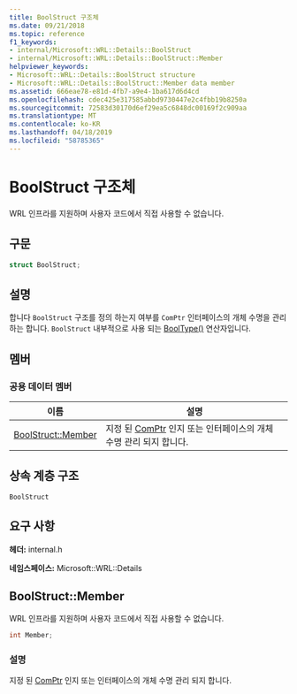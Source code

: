 ```yaml
---
title: BoolStruct 구조체
ms.date: 09/21/2018
ms.topic: reference
f1_keywords:
- internal/Microsoft::WRL::Details::BoolStruct
- internal/Microsoft::WRL::Details::BoolStruct::Member
helpviewer_keywords:
- Microsoft::WRL::Details::BoolStruct structure
- Microsoft::WRL::Details::BoolStruct::Member data member
ms.assetid: 666eae78-e81d-4fb7-a9e4-1ba617d6d4cd
ms.openlocfilehash: cdec425e317585abbd9730447e2c4fbb19b8250a
ms.sourcegitcommit: 72583d30170d6ef29ea5c6848dc00169f2c909aa
ms.translationtype: MT
ms.contentlocale: ko-KR
ms.lasthandoff: 04/18/2019
ms.locfileid: "58785365"
---
```

# <a name="boolstruct-structure"></a>BoolStruct 구조체

WRL 인프라를 지원하며 사용자 코드에서 직접 사용할 수 없습니다.

## <a name="syntax"></a>구문

```cpp
struct BoolStruct;
```

## <a name="remarks"></a>설명

합니다 `BoolStruct` 구조를 정의 하는지 여부를 `ComPtr` 인터페이스의 개체 수명을 관리 하는 합니다. `BoolStruct` 내부적으로 사용 되는 [BoolType()](comptr-class.md#operator-microsoft-wrl-details-booltype) 연산자입니다.

## <a name="members"></a>멤버

### <a name="public-data-members"></a>공용 데이터 멤버

이름                          | 설명
----------------------------- | ------------------------------------------------------------------------------------------------------------------
[BoolStruct::Member](#member) | 지정 된 [ComPtr](comptr-class.md) 인지 또는 인터페이스의 개체 수명 관리 되지 합니다.

## <a name="inheritance-hierarchy"></a>상속 계층 구조

`BoolStruct`

## <a name="requirements"></a>요구 사항

**헤더:** internal.h

**네임스페이스:** Microsoft::WRL::Details

## <a name="member"></a>BoolStruct::Member

WRL 인프라를 지원하며 사용자 코드에서 직접 사용할 수 없습니다.

```cpp
int Member;
```

### <a name="remarks"></a>설명

지정 된 [ComPtr](comptr-class.md) 인지 또는 인터페이스의 개체 수명 관리 되지 합니다.
